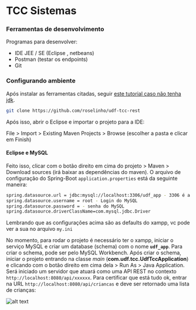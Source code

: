# TCC Sistemas

### Ferramentas de desenvolvimento

Programas para desenvolver:
* IDE JEE / SE (Eclipse , netbeans)
* Postman (testar os endpoints)
* Git


### Configurando ambiente

Após instalar as ferramentas citadas, seguir  [este tutorial caso não tenha jdk](http://www.matera.com/blog/post/tutorial-instalacao-do-java-jdk-e-eclipse-no-windows).

```sh
git clone https://github.com/roselinho/udf-tcc-rest
```

Após isso, abrir o Eclipse e importar o projeto para a IDE:

File > Import > Existing Maven Projects > Browse (escolher a pasta e clicar em Finish)


#### Eclipse e MySQL

Feito isso, clicar com o botão direito em cima do projeto > Maven > Download sources (irá baixar as dependências do maven).
O arquivo de configuração do Spring-Boot `application.properties` está da seguinte maneira:
```sh
spring.datasource.url = jdbc:mysql://localhost:3306/udf_app - 3306 é a porta que o Xampp inicia o mysql
spring.datasource.username = root - Login do MySQL
spring.datasource.password = - senha do MySQL
spring.datasource.driverClassName=com.mysql.jdbc.Driver
```
Lembrando que as configurações acima são as defaults do xampp, vc pode ver a sua no arquivo `my.ini`

No momento, para rodar o projeto é necessário ter o xampp, iniciar o serviço MySQL e criar um database (schema) com o nome **`udf_app`**. Para criar o schema, pode ser pelo MySQL Workbench.
Após criar o schema, iniciar o projeto entrando na classe *main* (**com.udf.tcc.UdfTccApplication**) e clicando com o botão direito em cima dela > Run As > Java Application. Será iniciado um servidor que atuará como uma API REST no contexto `http://localhost:8080/api/xxxxxx`. Para certificar que está tudo ok, entrar na URL `http://localhost:8080/api/criancas` e deve ser retornado uma lista de crianças: 

![alt text](https://i.imgur.com/3lemBS7.png)

